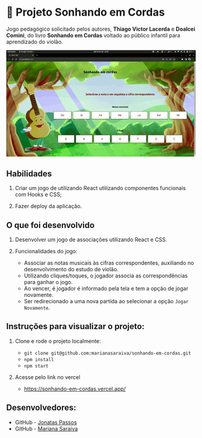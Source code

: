 # :dart: Projeto Sonhando em Cordas
Jogo pedagógico solicitado pelos autores, **Thiago Victor Lacerda** e **Doalcei Comini**, do livro **Sonhando em Cordas** voltado ao público infantil para aprendizado do violão. 

<p align="center">
  <img  src="https://github.com/marianasaraiva/sonhando-em-cordas/blob/master/src/images/SonhandoEmCordas.gif" alt="Sonhando em Cordas Gif"/>
</p>


## Habilidades

1. Criar um jogo de utilizando React utilizando componentes funcionais com Hooks e CSS;

2. Fazer deploy da aplicação.


## O que foi desenvolvido

1. Desenvolver um jogo de associações utilizando React e CSS.

2. Funcionalidades do jogo:
    - Associar as notas musicais às cifras correspondentes, auxiliando no desenvolvimento do estudo de violão.
    - Utilizando cliques/toques, o jogador associa as correspondências para ganhar o jogo.
    - Ao vencer, é jogador é informado pela tela e tem a opção de jogar novamente.
    - Ser redirecionado a uma nova partida ao selecionar a opção `Jogar Novamente`.


## Instruções para visualizar o projeto:

1. Clone e rode o projeto localmente:
    * `git clone git@github.com:marianasaraiva/sonhando-em-cordas.git`
    * `npm install`
    * `npm start`

2. Acesse pelo link no vercel
    * https://sonhando-em-cordas.vercel.app/


## Desenvolvedores:

- GitHub - [Jonatas Passos](https://github.com/jonataspassos96)
- GitHub - [Mariana Saraiva](https://github.com/marianasaraiva)
